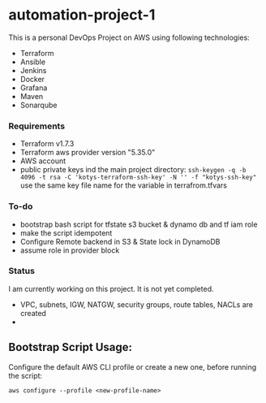 # automation-project-1
This is a personal DevOps Project on AWS using following technologies:

- Terraform
- Ansible
- Jenkins
- Docker
- Grafana
- Maven
- Sonarqube

### Requirements

- Terraform v1.7.3
- Terraform aws provider version "5.35.0"
- AWS account
- public private keys ind the main project directory: `ssh-keygen -q -b 4096 -t rsa -C 'kotys-terraform-ssh-key' -N '' -f "kotys-ssh-key"`   use the same key file name for the variable in terrafrom.tfvars




### To-do

- bootstrap bash script for tfstate s3 bucket & dynamo db and tf iam role 
- make the script idempotent
- Configure Remote backend in S3 & State lock in DynamoDB
- assume role in provider block



### Status
I am currently working on this project. It is not yet completed. 

- VPC, subnets,  IGW, NATGW, security groups, route tables, NACLs are created
- 


## Bootstrap Script Usage:

Configure the default AWS CLI profile or create a new one, before running the script:

```
aws configure --profile <new-profile-name>

``` 


